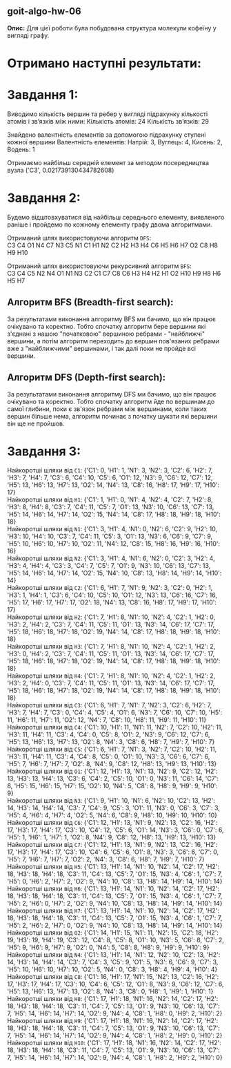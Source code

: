 ## goit-algo-hw-06

**Опис:**
Для цієї роботи була побудована структура молекули кофеїну у вигляді графу.

# Отримано наступні результати:

# Завдання 1:

Виводимо кількість вершин та ребер у вигляді підрахунку кількості атомів і звʼязків між ними:
Кількість атомів: 24
Кількість звʼязків: 29

Знайдено валентність елементів за допомогою підрахунку ступені кожної вершини
Валентність елементів:
Натрій: 3, Вуглець: 4, Кисень: 2, Водень: 1

Отримаємо найбільш середній елемент за методом посередництва вузла
('C3', 0.021739130434782608)

# Завдання 2:

Будемо відштовхуватися від найбільш середнього елементу, виявленого раніше і пройдемо по кожному елементу графу двома алгоритмами.

Отриманий шлях використовуючи алгоритм `DFS`:<br>
C3 C4 O1 N4 C7 N3 C5 N1 C1 H1 N2 C2 H2 H3 H4 C6 H5 H6 H7 O2 C8 H8 H9 H10<br>

Отриманий шлях використовуючи рекурсивний алгоритм `BFS`:<br>
C3 C4 C5 N2 N4 O1 N1 N3 C2 C1 C7 C8 C6 H3 H4 H2 H1 O2 H10 H9 H8 H6 H5 H7<br>

## Aлгоритм BFS (Breadth-first search):
За результатами виконання алгоритму BFS ми бачимо, що він працює очікувано та коректно. Тобто спочатку алгоритм бере вершини які з'єднані з нашою "початковою" вершиною ребрами - "найближчі" вершини, а потім алгоритм переходить до вершин пов'язаних ребрами вже з "найближчими" вершинами, і так далі поки не пройде всі вершини.

## Aлгоритм DFS (Depth-first search):
За результатами виконання алгоритму DFS ми бачимо, що він працює очікувано та коректно. Тобто спочатку алгоритм йде по вершинам до самої глибини, поки є зв'язок ребрами між вершинами, коли таких вершин більше нема, алгоритм починає з початку шукати які вершини він ще не пройшов.

# Завдання 3:

Найкоротші шляхи від `C1`: {'C1': 0, 'H1': 1, 'N1': 3, 'N2': 3, 'C2': 6, 'H2': 7, 'H3': 7, 'H4': 7, 'C3': 6, 'C4': 10, 'C5': 6, 'O1': 12, 'N3': 9, 'C6': 12, 'C7': 12, 'H5': 13, 'H6': 13, 'H7': 13, 'O2': 14, 'N4': 13, 'C8': 16, 'H8': 17, 'H9': 17, 'H10': 17}<br>
Найкоротші шляхи від `H1`: {'C1': 1, 'H1': 0, 'N1': 4, 'N2': 4, 'C2': 7, 'H2': 8, 'H3': 8, 'H4': 8, 'C3': 7, 'C4': 11, 'C5': 7, 'O1': 13, 'N3': 10, 'C6': 13, 'C7': 13, 'H5': 14, 'H6': 14, 'H7': 14, 'O2': 15, 'N4': 14, 'C8': 17, 'H8': 18, 'H9': 18, 'H10': 18}<br>
Найкоротші шляхи від `N1`: {'C1': 3, 'H1': 4, 'N1': 0, 'N2': 6, 'C2': 9, 'H2': 10, 'H3': 10, 'H4': 10, 'C3': 7, 'C4': 11, 'C5': 3, 'O1': 13, 'N3': 6, 'C6': 9, 'C7': 9, 'H5': 10, 'H6': 10, 'H7': 10, 'O2': 11, 'N4': 12, 'C8': 15, 'H8': 16, 'H9': 16, 'H10': 16}<br>
Найкоротші шляхи від `N2`: {'C1': 3, 'H1': 4, 'N1': 6, 'N2': 0, 'C2': 3, 'H2': 4, 'H3': 4, 'H4': 4, 'C3': 3, 'C4': 7, 'C5': 7, 'O1': 9, 'N3': 10, 'C6': 13, 'C7': 13, 'H5': 14, 'H6': 14, 'H7': 14, 'O2': 15, 'N4': 10, 'C8': 13, 'H8': 14, 'H9': 14, 'H10': 14}<br>
Найкоротші шляхи від `C2`: {'C1': 6, 'H1': 7, 'N1': 9, 'N2': 3, 'C2': 0, 'H2': 1, 'H3': 1, 'H4': 1, 'C3': 6, 'C4': 10, 'C5': 10, 'O1': 12, 'N3': 13, 'C6': 16, 'C7': 16, 'H5': 17, 'H6': 17, 'H7': 17, 'O2': 18, 'N4': 13, 'C8': 16, 'H8': 17, 'H9': 17, 'H10': 17}<br>
Найкоротші шляхи від `H2`: {'C1': 7, 'H1': 8, 'N1': 10, 'N2': 4, 'C2': 1, 'H2': 0, 'H3': 2, 'H4': 2, 'C3': 7, 'C4': 11, 'C5': 11, 'O1': 13, 'N3': 14, 'C6': 17, 'C7': 17, 'H5': 18, 'H6': 18, 'H7': 18, 'O2': 19, 'N4': 14, 'C8': 17, 'H8': 18, 'H9': 18, 'H10': 18}<br>
Найкоротші шляхи від `H3`: {'C1': 7, 'H1': 8, 'N1': 10, 'N2': 4, 'C2': 1, 'H2': 2, 'H3': 0, 'H4': 2, 'C3': 7, 'C4': 11, 'C5': 11, 'O1': 13, 'N3': 14, 'C6': 17, 'C7': 17, 'H5': 18, 'H6': 18, 'H7': 18, 'O2': 19, 'N4': 14, 'C8': 17, 'H8': 18, 'H9': 18, 'H10': 18}<br>
Найкоротші шляхи від `H4`: {'C1': 7, 'H1': 8, 'N1': 10, 'N2': 4, 'C2': 1, 'H2': 2, 'H3': 2, 'H4': 0, 'C3': 7, 'C4': 11, 'C5': 11, 'O1': 13, 'N3': 14, 'C6': 17, 'C7': 17, 'H5': 18, 'H6': 18, 'H7': 18, 'O2': 19, 'N4': 14, 'C8': 17, 'H8': 18, 'H9': 18, 'H10': 18}<br>
Найкоротші шляхи від `C3`: {'C1': 6, 'H1': 7, 'N1': 7, 'N2': 3, 'C2': 6, 'H2': 7, 'H3': 7, 'H4': 7, 'C3': 0, 'C4': 4, 'C5': 4, 'O1': 6, 'N3': 7, 'C6': 10, 'C7': 10, 'H5': 11, 'H6': 11, 'H7': 11, 'O2': 12, 'N4': 7, 'C8': 10, 'H8': 11, 'H9': 11, 'H10': 11}<br>
Найкоротші шляхи від `C4`: {'C1': 10, 'H1': 11, 'N1': 11, 'N2': 7, 'C2': 10, 'H2': 11, 'H3': 11, 'H4': 11, 'C3': 4, 'C4': 0, 'C5': 8, 'O1': 2, 'N3': 9, 'C6': 12, 'C7': 6, 'H5': 13, 'H6': 13, 'H7': 13, 'O2': 8, 'N4': 3, 'C8': 6, 'H8': 7, 'H9': 7, 'H10': 7}<br>
Найкоротші шляхи від `C5`: {'C1': 6, 'H1': 7, 'N1': 3, 'N2': 7, 'C2': 10, 'H2': 11, 'H3': 11, 'H4': 11, 'C3': 4, 'C4': 8, 'C5': 0, 'O1': 10, 'N3': 3, 'C6': 6, 'C7': 6, 'H5': 7, 'H6': 7, 'H7': 7, 'O2': 8, 'N4': 9, 'C8': 12, 'H8': 13, 'H9': 13, 'H10': 13}<br>
Найкоротші шляхи від `O1`: {'C1': 12, 'H1': 13, 'N1': 13, 'N2': 9, 'C2': 12, 'H2': 13, 'H3': 13, 'H4': 13, 'C3': 6, 'C4': 2, 'C5': 10, 'O1': 0, 'N3': 11, 'C6': 14, 'C7': 8, 'H5': 15, 'H6': 15, 'H7': 15, 'O2': 10, 'N4': 5, 'C8': 8, 'H8': 9, 'H9': 9, 'H10': 9}<br>
Найкоротші шляхи від `N3`: {'C1': 9, 'H1': 10, 'N1': 6, 'N2': 10, 'C2': 13, 'H2': 14, 'H3': 14, 'H4': 14, 'C3': 7, 'C4': 9, 'C5': 3, 'O1': 11, 'N3': 0, 'C6': 3, 'C7': 3, 'H5': 4, 'H6': 4, 'H7': 4, 'O2': 5, 'N4': 6, 'C8': 9, 'H8': 10, 'H9': 10, 'H10': 10}<br>
Найкоротші шляхи від `C6`: {'C1': 12, 'H1': 13, 'N1': 9, 'N2': 13, 'C2': 16, 'H2': 17, 'H3': 17, 'H4': 17, 'C3': 10, 'C4': 12, 'C5': 6, 'O1': 14, 'N3': 3, 'C6': 0, 'C7': 6, 'H5': 1, 'H6': 1, 'H7': 1, 'O2': 8, 'N4': 9, 'C8': 12, 'H8': 13, 'H9': 13, 'H10': 13}<br>
Найкоротші шляхи від `C7`: {'C1': 12, 'H1': 13, 'N1': 9, 'N2': 13, 'C2': 16, 'H2': 17, 'H3': 17, 'H4': 17, 'C3': 10, 'C4': 6, 'C5': 6, 'O1': 8, 'N3': 3, 'C6': 6, 'C7': 0, 'H5': 7, 'H6': 7, 'H7': 7, 'O2': 2, 'N4': 3, 'C8': 6, 'H8': 7, 'H9': 7, 'H10': 7}<br>
Найкоротші шляхи від `H5`: {'C1': 13, 'H1': 14, 'N1': 10, 'N2': 14, 'C2': 17, 'H2': 18, 'H3': 18, 'H4': 18, 'C3': 11, 'C4': 13, 'C5': 7, 'O1': 15, 'N3': 4, 'C6': 1, 'C7': 7, 'H5': 0, 'H6': 2, 'H7': 2, 'O2': 9, 'N4': 10, 'C8': 13, 'H8': 14, 'H9': 14, 'H10': 14}<br>
Найкоротші шляхи від `H6`: {'C1': 13, 'H1': 14, 'N1': 10, 'N2': 14, 'C2': 17, 'H2': 18, 'H3': 18, 'H4': 18, 'C3': 11, 'C4': 13, 'C5': 7, 'O1': 15, 'N3': 4, 'C6': 1, 'C7': 7, 'H5': 2, 'H6': 0, 'H7': 2, 'O2': 9, 'N4': 10, 'C8': 13, 'H8': 14, 'H9': 14, 'H10': 14}<br>
Найкоротші шляхи від `H7`: {'C1': 13, 'H1': 14, 'N1': 10, 'N2': 14, 'C2': 17, 'H2': 18, 'H3': 18, 'H4': 18, 'C3': 11, 'C4': 13, 'C5': 7, 'O1': 15, 'N3': 4, 'C6': 1, 'C7': 7, 'H5': 2, 'H6': 2, 'H7': 0, 'O2': 9, 'N4': 10, 'C8': 13, 'H8': 14, 'H9': 14, 'H10': 14}<br>
Найкоротші шляхи від `O2`: {'C1': 14, 'H1': 15, 'N1': 11, 'N2': 15, 'C2': 18, 'H2': 19, 'H3': 19, 'H4': 19, 'C3': 12, 'C4': 8, 'C5': 8, 'O1': 10, 'N3': 5, 'C6': 8, 'C7': 2, 'H5': 9, 'H6': 9, 'H7': 9, 'O2': 0, 'N4': 5, 'C8': 8, 'H8': 9, 'H9': 9, 'H10': 9}<br>
Найкоротші шляхи від `N4`: {'C1': 13, 'H1': 14, 'N1': 12, 'N2': 10, 'C2': 13, 'H2': 14, 'H3': 14, 'H4': 14, 'C3': 7, 'C4': 3, 'C5': 9, 'O1': 5, 'N3': 6, 'C6': 9, 'C7': 3, 'H5': 10, 'H6': 10, 'H7': 10, 'O2': 5, 'N4': 0, 'C8': 3, 'H8': 4, 'H9': 4, 'H10': 4}<br>
Найкоротші шляхи від `C8`: {'C1': 16, 'H1': 17, 'N1': 15, 'N2': 13, 'C2': 16, 'H2': 17, 'H3': 17, 'H4': 17, 'C3': 10, 'C4': 6, 'C5': 12, 'O1': 8, 'N3': 9, 'C6': 12, 'C7': 6, 'H5': 13, 'H6': 13, 'H7': 13, 'O2': 8, 'N4': 3, 'C8': 0, 'H8': 1, 'H9': 1, 'H10': 1}<br>
Найкоротші шляхи від `H8`: {'C1': 17, 'H1': 18, 'N1': 16, 'N2': 14, 'C2': 17, 'H2': 18, 'H3': 18, 'H4': 18, 'C3': 11, 'C4': 7, 'C5': 13, 'O1': 9, 'N3': 10, 'C6': 13, 'C7': 7, 'H5': 14, 'H6': 14, 'H7': 14, 'O2': 9, 'N4': 4, 'C8': 1, 'H8': 0, 'H9': 2, 'H10': 2}<br>
Найкоротші шляхи від `H9`: {'C1': 17, 'H1': 18, 'N1': 16, 'N2': 14, 'C2': 17, 'H2': 18, 'H3': 18, 'H4': 18, 'C3': 11, 'C4': 7, 'C5': 13, 'O1': 9, 'N3': 10, 'C6': 13, 'C7': 7, 'H5': 14, 'H6': 14, 'H7': 14, 'O2': 9, 'N4': 4, 'C8': 1, 'H8': 2, 'H9': 0, 'H10': 2}<br>
Найкоротші шляхи від `H10`: {'C1': 17, 'H1': 18, 'N1': 16, 'N2': 14, 'C2': 17, 'H2': 18, 'H3': 18, 'H4': 18, 'C3': 11, 'C4': 7, 'C5': 13, 'O1': 9, 'N3': 10, 'C6': 13, 'C7': 7, 'H5': 14, 'H6': 14, 'H7': 14, 'O2': 9, 'N4': 4, 'C8': 1, 'H8': 2, 'H9': 2, 'H10': 0}<br>

